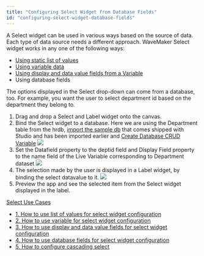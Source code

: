 ```yaml
---
title: "Configuring Select Widget from Database Fields"
id: "configuring-select-widget-database-fields"
---
```


A Select widget can be used in various ways based on the source of data. Each type of data source needs a different approach. WaveMaker Select widget works in any one of the following ways:

- [Using static list of values](/learn/how-tos/configuring-select-widget-static-list-values/)
- [Using variable data](/learn/how-tos/configuring-select-widget-variable/)
- [Using display and data value fields from a Variable](/learn/how-tos/configuring-select-widget-display-data-fields/)
- Using database fields

The options displayed in the Select drop-down can come from a database, too. For example, you want the user to select department id based on the department they belong to.

1. Drag and drop a Select and Label widget onto the canvas.
2. Bind the Select widget to a database. Here we are using the Department table from the hrdb, [import the sample db](/learn/app-development/services/database-services/working-with-databases/) that comes shipped with Studio and has been imported earlier and [Create Database CRUD Variable](/learn/assets/var_sel.png) [![](/learn/assets/sel_db_var.png)](/learn/assets/sel_db_var.png)
3. Set the Datafield property to the deptid field and Display Field property to the name field of the Live Variable corresponding to Department dataset [![](/learn/assets/sel_db_props.png)](/learn/assets/sel_db_props.png)
4. The selection made by the user is displayed in a Label widget, by binding the select datavalue to it. [![](/learn/assets/sel_list_res.png)](/learn/assets/sel_list_res.png)
5. Preview the app and see the selected item from the Select widget displayed in the label.

[Select Use Cases](/learn/app-development/widgets/form-widgets/select-use-cases/)

- [1\. How to use list of values for select widget configuration](/learn/how-tos/configuring-select-widget-static-list-values/)
- [2\. How to use variable for select widget configuration](/learn/how-tos/configuring-select-widget-variable/)
- [3\. How to use display and data value fields for select widget configuration](/learn/how-tos/configuring-select-widget-display-data-fields/)
- [4\. How to use database fields for select widget configuration](/learn/how-tos/configuring-select-widget-database-fields/)
- [5\. How to configure cascading select](/learn/how-tos/configuring-cascading-select/)
